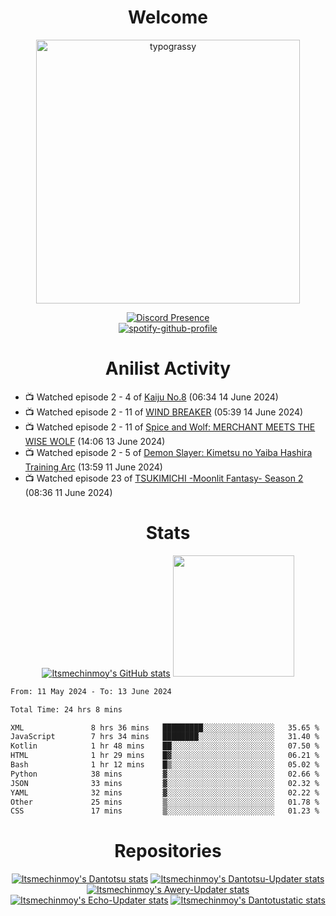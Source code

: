 <div align="center">

# Welcome
<a href="https://github.com/kawarimidoll/typograssy">
    <img alt="typograssy" src="https://typograssy.deno.dev/api?text=%E3%82%88%E3%81%86%E3%81%93%E3%81%9D%E3%81%BF%E3%81%AA%E3%81%95%E3%82%93%20-%20Itsmechinmoy--&&l0=none&l1=82d9d0&l2=027353&l3=038c4c&l4=01402e&bg=none&frame=none&speed=100&comment=" width="421.99">
</a>

[![Discord Presence](https://lanyard.cnrad.dev/api/523539866311720963?theme=dark&bg=Oe1116&animated=false&hideDiscrim=true&borderRadius=30px&hideActivity=whenNotUsed)](https://discord.com/users/523539866311720963)<br>
[![spotify-github-profile](https://spotify-github-profile.vercel.app/api/view?uid=31zczwoe3obxakjgkio7anubhkaq&cover_image=true&theme=novatorem&show_offline=true&background_color=121212&interchange=false&bar_color=53b14f&bar_color=ffffff&bar_color_cover=false)](https://spotify-github-profile.vercel.app/api/view?uid=31zczwoe3obxakjgkio7anubhkaq&redirect=true)
</div>

<div align="center">

# Anilist Activity
</div>
<!-- ANILIST_ACTIVITY:start -->

-   📺 Watched episode 2 - 4 of [Kaiju No.8](https://anilist.co/anime/153288) (06:34 14 June 2024)
-   📺 Watched episode 2 - 11 of [WIND BREAKER](https://anilist.co/anime/163270) (05:39 14 June 2024)
-   📺 Watched episode 2 - 11 of [Spice and Wolf: MERCHANT MEETS THE WISE WOLF](https://anilist.co/anime/145728) (14:06 13 June 2024)
-   📺 Watched episode 2 - 5 of [Demon Slayer: Kimetsu no Yaiba Hashira Training Arc](https://anilist.co/anime/166240) (13:59 11 June 2024)
-   📺 Watched episode 23 of [TSUKIMICHI -Moonlit Fantasy- Season 2](https://anilist.co/anime/139518) (08:36 11 June 2024)

<!-- ANILIST_ACTIVITY:end -->
<div align="center">
    
# Stats
[![Itsmechinmoy's GitHub stats](https://github-readme-stats.vercel.app/api?username=itsmechinmoy&show_icons=true&theme=algolia)](https://github.com/anuraghazra/github-readme-stats)
<img src="https://github-readme-stackoverflow.vercel.app/?userID=25004176&theme=dark" height="194"/>
</div>
<!--START_SECTION:waka-->

```txt
From: 11 May 2024 - To: 13 June 2024

Total Time: 24 hrs 8 mins

XML               8 hrs 36 mins   █████████░░░░░░░░░░░░░░░░   35.65 %
JavaScript        7 hrs 34 mins   ████████░░░░░░░░░░░░░░░░░   31.40 %
Kotlin            1 hr 48 mins    ██░░░░░░░░░░░░░░░░░░░░░░░   07.50 %
HTML              1 hr 29 mins    █▓░░░░░░░░░░░░░░░░░░░░░░░   06.21 %
Bash              1 hr 12 mins    █▒░░░░░░░░░░░░░░░░░░░░░░░   05.02 %
Python            38 mins         ▓░░░░░░░░░░░░░░░░░░░░░░░░   02.66 %
JSON              33 mins         ▓░░░░░░░░░░░░░░░░░░░░░░░░   02.32 %
YAML              32 mins         ▓░░░░░░░░░░░░░░░░░░░░░░░░   02.22 %
Other             25 mins         ▒░░░░░░░░░░░░░░░░░░░░░░░░   01.78 %
CSS               17 mins         ▒░░░░░░░░░░░░░░░░░░░░░░░░   01.23 %
```

<!--END_SECTION:waka-->
<div align="center">

# Repositories
[![Itsmechinmoy's Dantotsu stats](https://github-readme-stats.vercel.app/api/pin/?username=itsmechinmoy&repo=dantotsu&show_icons=true&theme=algolia&description_lines_count=1)](https://github.com/itsmechinmoy/dantotsu)
[![Itsmechinmoy's Dantotsu-Updater stats](https://github-readme-stats.vercel.app/api/pin/?username=itsmechinmoy&repo=dantotsu-updater&show_icons=true&theme=algolia&description_lines_count=1)](https://github.com/itsmechinmoy/dantotsu-updater)
[![Itsmechinmoy's Awery-Updater stats](https://github-readme-stats.vercel.app/api/pin/?username=itsmechinmoy&repo=awery-updater&show_icons=true&theme=algolia&description_lines_count=1)](https://github.com/itsmechinmoy/awery-updater)
[![Itsmechinmoy's Echo-Updater stats](https://github-readme-stats.vercel.app/api/pin/?username=itsmechinmoy&repo=echo-updater&show_icons=true&theme=algolia&description_lines_count=1)](https://github.com/itsmechinmoy/echo-updater)
[![Itsmechinmoy's Dantotustatic stats](https://github-readme-stats.vercel.app/api/pin/?username=itsmechinmoy&repo=dantotustatic&show_icons=true&theme=algolia&description_lines_count=1)](https://github.com/itsmechinmoy/dantotustatic)
</div>
